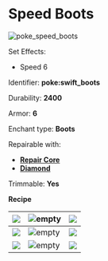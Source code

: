 # Speed Boots

![poke\_speed\_boots](https://github.com/ItsMePok/PFE/assets/136857747/131bce4c-1f58-45d7-94eb-c7965e300f17)

Set Effects:

* Speed 6

Identifier: **poke:swift\_boots**

Durability: **2400**

Armor: **6**

Enchant type: **Boots**

Repairable with:

* [**Repair Core**](https://pfewiki.gitbook.io/home/items/cores/repair-core)
* [**Diamond**](https://minecraft.wiki/w/Diamond)

Trimmable: **Yes**

**Recipe**

| [![](https://minecraft.wiki/images/Feather\_JE3\_BE2.png?b869b)](https://minecraft.wiki/w/Feather)                                                                    | ![empty](https://github.com/ItsMePok/PFE/assets/136857747/539f7ffa-6950-4eb0-9333-9a4bff3b15de) | [![](https://minecraft.wiki/images/Feather\_JE3\_BE2.png?b869b)](https://minecraft.wiki/w/Feather)                                                                    |
| --------------------------------------------------------------------------------------------------------------------------------------------------------------------- | ----------------------------------------------------------------------------------------------- | --------------------------------------------------------------------------------------------------------------------------------------------------------------------- |
| [![](https://minecraft.wiki/images/thumb/Block\_of\_Diamond\_JE5\_BE3.png/150px-Block\_of\_Diamond\_JE5\_BE3.png?542ee)](https://minecraft.wiki/w/Block\_of\_Diamond) | ![empty](https://github.com/ItsMePok/PFE/assets/136857747/539f7ffa-6950-4eb0-9333-9a4bff3b15de) | [![](https://minecraft.wiki/images/thumb/Block\_of\_Diamond\_JE5\_BE3.png/150px-Block\_of\_Diamond\_JE5\_BE3.png?542ee)](https://minecraft.wiki/w/Block\_of\_Diamond) |
| [![](https://minecraft.wiki/images/thumb/Block\_of\_Diamond\_JE5\_BE3.png/150px-Block\_of\_Diamond\_JE5\_BE3.png?542ee)](https://minecraft.wiki/w/Block\_of\_Diamond) | ![empty](https://github.com/ItsMePok/PFE/assets/136857747/539f7ffa-6950-4eb0-9333-9a4bff3b15de) | [![](https://minecraft.wiki/images/thumb/Block\_of\_Diamond\_JE5\_BE3.png/150px-Block\_of\_Diamond\_JE5\_BE3.png?542ee)](https://minecraft.wiki/w/Block\_of\_Diamond) |
